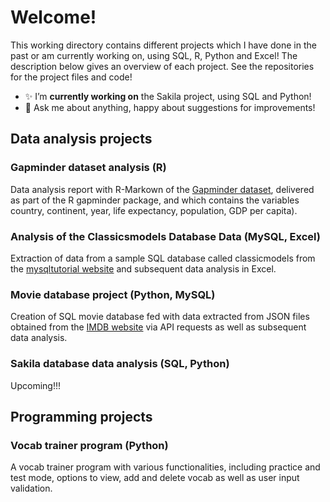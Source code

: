 # Welcome! 

This working directory contains different projects which I have done in the past or am currently working on, using SQL, R, Python and Excel! The description below gives an overview of each project. See the repositories for the project files and code!

- ✨ I’m **currently working on** the Sakila project, using SQL and Python!
- 💬 Ask me about anything, happy about suggestions for improvements!
<!--- 📫 How to reach me: ... --->

## Data analysis projects

### Gapminder dataset analysis (R)
Data analysis report with R-Markown of the [Gapminder dataset](https://www.rdocumentation.org/packages/gapminder/versions/0.3.0), delivered as part of the R gapminder package, and which contains the variables country, continent, year, life expectancy, population, GDP per capita). 

### Analysis of the Classicsmodels Database Data (MySQL, Excel)
Extraction of data from a sample SQL database called classicmodels from the [mysqltutorial website](https://www.mysqltutorial.org/mysql-sample-database.aspx) and subsequent data analysis in Excel.

### Movie database project (Python, MySQL)
Creation of SQL movie database fed with data extracted from JSON files obtained from the [IMDB website](https://www.imdb.com/) via API requests as well as subsequent data analysis.

### Sakila database data analysis (SQL, Python)
Upcoming!!!

## Programming projects

### Vocab trainer program (Python)
A vocab trainer program with various functionalities, including practice and test mode, options to view, add and delete vocab as well as user input validation.


